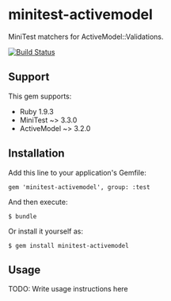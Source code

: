 # minitest-activemodel

MiniTest matchers for ActiveModel::Validations.

[![Build Status](https://secure.travis-ci.org/frodsan/minitest-activemodel.png?branch=master&.png)](http://travis-ci.org/frodsan/minitest-activemodel)

## Support

This gem supports:

+ Ruby 1.9.3
+ MiniTest ~> 3.3.0
+ ActiveModel ~> 3.2.0

## Installation

Add this line to your application's Gemfile:

    gem 'minitest-activemodel', group: :test

And then execute:

    $ bundle

Or install it yourself as:

    $ gem install minitest-activemodel

## Usage

TODO: Write usage instructions here
